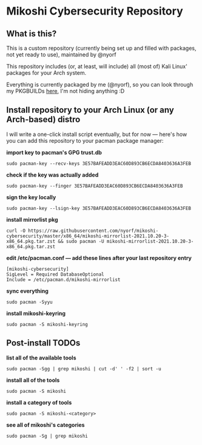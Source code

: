# Mikoshi Cybersecurity Repository

## What is this?

This is a custom repository (currently being set up and filled with packages, not yet ready to use), maintained by @nyorf

This repository includes (or, at least, will include) all (most of) Kali Linux' packages for your Arch system.

Everything is currently packaged by me (@nyorf), so you can look through my PKGBUILDs [here](https://github.com/nyorf/PKGBUILDs), I'm not hiding anything :D

## Install repository to your Arch Linux (or any Arch-based) distro

I will write a one-click install script eventually, but for now — here's how you can add this repository to your pacman package manager:

**import key to pacman's GPG trust.db**

    sudo pacman-key --recv-keys 3E57BAFEADD3EAC60D893CB6ECDA8403636A3FEB

**check if the key was actually added**

    sudo pacman-key --finger 3E57BAFEADD3EAC60D893CB6ECDA8403636A3FEB

**sign the key locally**

    sudo pacman-key --lsign-key 3E57BAFEADD3EAC60D893CB6ECDA8403636A3FEB

**install mirrorlist pkg**

    curl -O https://raw.githubusercontent.com/nyorf/mikoshi-cybersecurity/master/x86_64/mikoshi-mirrorlist-2021.10.20-3-x86_64.pkg.tar.zst && sudo pacman -U mikoshi-mirrorlist-2021.10.20-3-x86_64.pkg.tar.zst

**edit /etc/pacman.conf — add these lines after your last repository entry**

    [mikoshi-cybersecurity]
    SigLevel = Required DatabaseOptional
    Include = /etc/pacman.d/mikoshi-mirrorlist

**sync everything**

    sudo pacman -Syyu

**install mikoshi-keyring**

    sudo pacman -S mikoshi-keyring

## Post-install TODOs

**list all of the available tools**

    sudo pacman -Sgg | grep mikoshi | cut -d' ' -f2 | sort -u

**install all of the tools**

    sudo pacman -S mikoshi

**install a category of tools**

    sudo pacman -S mikoshi-<category>

**see all of mikoshi's categories**

    sudo pacman -Sg | grep mikoshi


